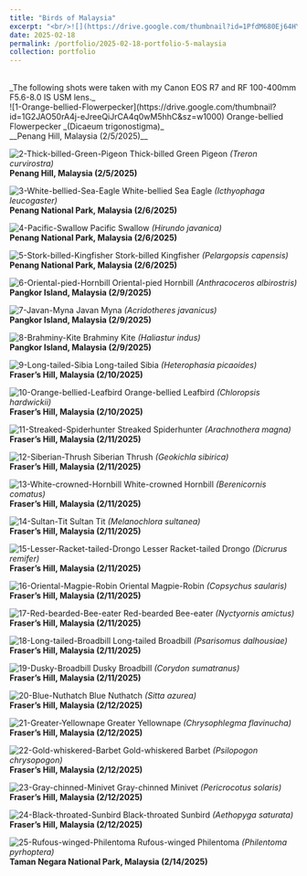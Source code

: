 ```yaml
---
title: "Birds of Malaysia"
excerpt: "<br/>![](https://drive.google.com/thumbnail?id=1PfdM680Ej64HY0xqkQ0z8EgGa_FTWWFS&sz=w1000)"
date: 2025-02-18
permalink: /portfolio/2025-02-18-portfolio-5-malaysia
collection: portfolio
---
```


<br/>
_The following shots were taken with my Canon EOS R7 and RF 100-400mm F5.6-8.0 IS USM lens._


<br/>
![1-Orange-bellied-Flowerpecker](https://drive.google.com/thumbnail?id=1G2JAO50rA4j-eJreeQiJrCA4q0wM5hhC&sz=w1000)
Orange-bellied Flowerpecker _(Dicaeum trigonostigma)_ <br/> __Penang Hill, Malaysia (2/5/2025)__

![2-Thick-billed-Green-Pigeon](https://drive.google.com/thumbnail?id=1XV27MpDFoZc2fZbwOMTw5UVBTA1-yzJi&sz=w1000)
Thick-billed Green Pigeon _(Treron curvirostra)_ <br/> __Penang Hill, Malaysia (2/5/2025)__

![3-White-bellied-Sea-Eagle](https://drive.google.com/thumbnail?id=13etwLxemGOWQs7gYa_bh_Te9Y1UfqRAu&sz=w1000)
White-bellied Sea Eagle _(Icthyophaga leucogaster)_ <br/> __Penang National Park, Malaysia (2/6/2025)__

![4-Pacific-Swallow](https://drive.google.com/thumbnail?id=1w3rvRXwUvbnfgBeST4Yapj8pfoHGhmsw&sz=w1000)
Pacific Swallow _(Hirundo javanica)_ <br/> __Penang National Park, Malaysia (2/6/2025)__

![5-Stork-billed-Kingfisher](https://drive.google.com/thumbnail?id=1VzgaTbf8dRnH3l7bMuf4q6O9wsjeZCj8&sz=w1000)
Stork-billed Kingfisher _(Pelargopsis capensis)_ <br/> __Penang National Park, Malaysia (2/6/2025)__

![6-Oriental-pied-Hornbill](https://drive.google.com/thumbnail?id=1PfdM680Ej64HY0xqkQ0z8EgGa_FTWWFS&sz=w1000)
Oriental-pied Hornbill _(Anthracoceros albirostris)_ <br/> __Pangkor Island, Malaysia (2/9/2025)__

![7-Javan-Myna](https://drive.google.com/thumbnail?id=1RTnWzQdar-A8aBGO5xFd2hNGaG_u2BT9&sz=w1000)
Javan Myna _(Acridotheres javanicus)_ <br/> __Pangkor Island, Malaysia (2/9/2025)__

![8-Brahminy-Kite](https://drive.google.com/thumbnail?id=1Kv4lr0ET_rBS1tNR0PvbJUKhMuka7YOa&sz=w1000)
Brahminy Kite _(Haliastur indus)_ <br/> __Pangkor Island, Malaysia (2/9/2025)__

![9-Long-tailed-Sibia](https://drive.google.com/thumbnail?id=13WDg4cjDwjdez3TqzIxFVGABO3201fOh&sz=w1000)
Long-tailed Sibia _(Heterophasia picaoides)_ <br/> __Fraser’s Hill, Malaysia (2/10/2025)__

![10-Orange-bellied-Leafbird](https://drive.google.com/thumbnail?id=1Rlj46rzRfiC_CcpmSZ1PpfMfVtbeCtt_&sz=w1000)
Orange-bellied Leafbird _(Chloropsis hardwickii)_ <br/> __Fraser’s Hill, Malaysia (2/10/2025)__

![11-Streaked-Spiderhunter](https://drive.google.com/thumbnail?id=1oikWhruWKMYbt_cviDtDzZcrJ4olUbcl&sz=w1000)
Streaked Spiderhunter _(Arachnothera magna)_ <br/> __Fraser’s Hill, Malaysia (2/11/2025)__

![12-Siberian-Thrush](https://drive.google.com/thumbnail?id=1KSeXmz-66Wm53E0cbvdBiYQ3-mCR6ybq&sz=w1000)
Siberian Thrush _(Geokichla sibirica)_ <br/> __Fraser’s Hill, Malaysia (2/11/2025)__

![13-White-crowned-Hornbill](https://drive.google.com/thumbnail?id=1N1ygDoVOhPyVswNPMMwkZ2iUkgBgJDqO&sz=w1000)
White-crowned Hornbill _(Berenicornis comatus)_ <br/> __Fraser’s Hill, Malaysia (2/11/2025)__

![14-Sultan-Tit](https://drive.google.com/thumbnail?id=11vE0AFyoq5unPjVWgrit2MaiCLhSQVK5&sz=w1000)
Sultan Tit _(Melanochlora sultanea)_ <br/> __Fraser’s Hill, Malaysia (2/11/2025)__

![15-Lesser-Racket-tailed-Drongo](https://drive.google.com/thumbnail?id=1pk63hv6suDnbIYOvtCrXJMJ_EnAmHH1-&sz=w1000)
Lesser Racket-tailed Drongo _(Dicrurus remifer)_ <br/> __Fraser’s Hill, Malaysia (2/11/2025)__

![16-Oriental-Magpie-Robin](https://drive.google.com/thumbnail?id=10GG9H8Fr1UuN_kTFM-OkrzJDKjn2RQkS&sz=w1000)
Oriental Magpie-Robin _(Copsychus saularis)_ <br/> __Fraser’s Hill, Malaysia (2/11/2025)__

![17-Red-bearded-Bee-eater](https://drive.google.com/thumbnail?id=1BMdHHtujQvfnRjDLpO50FZnqaqFyTNG3&sz=w1000)
Red-bearded Bee-eater _(Nyctyornis amictus)_ <br/> __Fraser’s Hill, Malaysia (2/11/2025)__

![18-Long-tailed-Broadbill](https://drive.google.com/thumbnail?id=13CYLXKa7xGUezXbh2rqXJdbK2TxG2Rq4&sz=w1000)
Long-tailed Broadbill _(Psarisomus dalhousiae)_ <br/> __Fraser’s Hill, Malaysia (2/11/2025)__

![19-Dusky-Broadbill](https://drive.google.com/thumbnail?id=1dTBGIi4bEaTK4FqW9u75zHxaabca2BN5&sz=w1000)
Dusky Broadbill _(Corydon sumatranus)_ <br/> __Fraser’s Hill, Malaysia (2/11/2025)__

![20-Blue-Nuthatch](https://drive.google.com/thumbnail?id=1PGvKbcMuq9NepKqL1QhJ9ByB568iuha_&sz=w1000)
Blue Nuthatch _(Sitta azurea)_ <br/> __Fraser’s Hill, Malaysia (2/12/2025)__

![21-Greater-Yellownape](https://drive.google.com/thumbnail?id=1hwXM2T2wk3JH1Of9XfrKkMuZQ5Xg37wr&sz=w1000)
Greater Yellownape _(Chrysophlegma flavinucha)_ <br/> __Fraser’s Hill, Malaysia (2/12/2025)__

![22-Gold-whiskered-Barbet](https://drive.google.com/thumbnail?id=16MVNWvD2F9do2U8G0rEjfUEwTfRj5MBj&sz=w1000)
Gold-whiskered Barbet _(Psilopogon chrysopogon)_ <br/> __Fraser’s Hill, Malaysia (2/12/2025)__

![23-Gray-chinned-Minivet](https://drive.google.com/thumbnail?id=1MCtHjWB3cEj9edhsm2nJzdVKkenet7O2&sz=w1000)
Gray-chinned Minivet _(Pericrocotus solaris)_ <br/> __Fraser’s Hill, Malaysia (2/12/2025)__

![24-Black-throated-Sunbird](https://drive.google.com/thumbnail?id=1L2Pw-jdTx5oW04rpPW7X__06EQeV-FZh&sz=w1000)
Black-throated Sunbird _(Aethopyga saturata)_ <br/> __Fraser’s Hill, Malaysia (2/12/2025)__

![25-Rufous-winged-Philentoma](https://drive.google.com/thumbnail?id=1JgC4VCPLrHSmYvl5sxuiGjoZWoeesntM&sz=w1000)
Rufous-winged Philentoma _(Philentoma pyrhoptera)_ <br/> __Taman Negara National Park, Malaysia (2/14/2025)__

